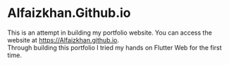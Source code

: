 # Alfaizkhan.Github.io

This is an attempt in building my portfolio website. You can access the website at https://Alfaizkhan.github.io.
<br>
Through building this portfolio I tried my hands on Flutter Web for the first time.
